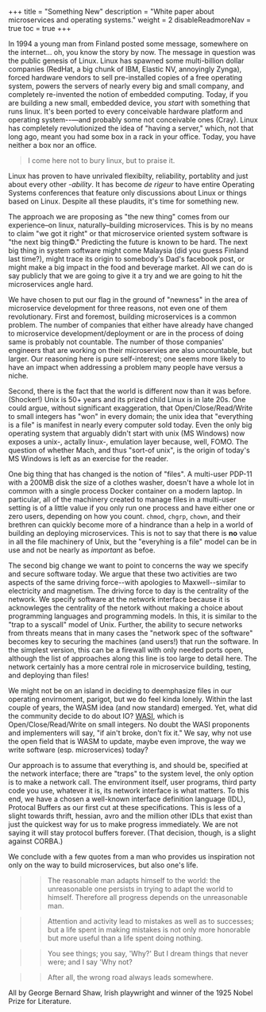 +++
title = "Something New"
description = "White paper about microservices and operating systems."
weight = 2
disableReadmoreNav = true
toc = true
+++

In 1994 a young man from Finland posted some message, somewhere on the internet... 
oh, you know the story by now.  The message in question 
was the public genesis of Linux.  Linux  has spawned some 
multi-billion dollar companies (RedHat, a big chunk of IBM, 
Elastic NV, annoyingly Zynga), forced hardware vendors
to sell pre-installed copies of a free operating system, powers the
servers of nearly every big and small company, and completely
re-invented the notion of embedded computing.  Today, if you are 
building a new small, embedded device, you *start* with something that runs
linux.  It's been ported to every conceivable hardware platform and
operating system--&mdash;and probably some not conceivable ones (Cray).
Linux has completely revolutionized the idea of "having a server," which,
not that long ago, meant you had some box in a rack in your office.
Today, you have neither a box nor an office.

>I come here not to bury linux, but to praise it. 

Linux has proven to have unrivaled flexibilty, reliability, portablity 
and just about every other _-ability_. It has become _de rigeur_ to have 
entire Operating Systems conferences that feature only discussions about
Linux or things based on Linux.  Despite all these plaudits, it's time for
something new.

The approach we are proposing as "the new thing" comes from our 
experience&ndash;on linux, naturally&ndash;building microservices. This is
by no means to claim "we got it right" or that microservice oriented
system software is "the next big thing&copy;."  Predicting the future 
is known to be hard.  The next big thing in system software might come 
Malaysia (did you guess Finland last time?), might trace its origin
to somebody's Dad's facebook post, or might make a big impact in the 
food and beverage market.  All we can do is say publicly that we are
going to give it a try and we are going to hit the microservices
angle hard.

We have chosen to put our flag in the ground of "newness" in the area of
microservice development for three reasons, not even one of them 
revolutionary.  First and foremost, building microservices is a common
problem.  The number of companies that either have already have changed to
microservice development/deployment or are in the process of doing same is
probably not countable.  The number of those companies' engineers
that are  working on their microservies are also uncountable, but larger.
Our  reasoning here is pure self-interest; one seems more likely to have
an impact when addressing a problem many people have versus a niche.

Second, there is the fact that the world is different now than it was
before. (Shocker!)  Unix is 50+ years and its prized child Linux is in late 20s.
One could argue, without significant exaggeration, that Open/Close/Read/Write
to small integers has "won" in every domain; the unix idea that "everything
is a file" is manifest in nearly every computer sold today.  Even the only 
big operating system that arguably didn't start
with unix (MS Windows) now exposes a unix-, actally linux-, emulation layer
because, well, FOMO.   The question of whether Mach, and thus "sort-of unix",
is the origin of today's MS Windows is left as an exercise for the reader.

One big thing that has changed is the notion of "files".  A multi-user PDP-11
with a 200MB disk the size of a clothes washer, doesn't have a whole lot in 
common with a single process Docker container on a modern laptop. 
In particular, all of the machinery created to  manage files in a 
multi-user setting is of a little value if you only run one process and have either
one or zero users, depending on how you count.  `chmod`, `chgrp`, `chown`,
and their brethren can quickly become more of a hindrance than a help
in a world of building an deploying microservices.  This is not to
say that there is __no__ value in all the file machinery of Unix, but the
"everyhing is a file" model can be in use and not be nearly as _important_
as befoe.

The second big change we want to point to concerns the way we specify and 
secure software today. We argue that these two activities are two aspects
of the same driving force--with apologies to Maxwell--similar to 
electricity and magnetism.  The driving force to day is the centrality
of the network.  We specify software at the network interface because it
is acknowleges the centrality of the netork without making a choice
about programming languages and programming models.  In this, it is
similar to the "trap to a syscall" model of Unix.  Further, the
ability to secure networks from threats means that in many cases
the "network spec of the software" becomes key to securing the
machines (and users!) that run the software.  In the simplest version,
this can be a firewall with only needed ports open, although the
list of approaches along this line is too large to detail here.
The network certainly
has a more central role in microservice building, testing, and
deploying than files!

We might not be on an island in deciding to deemphasize files in
our operating envirnoment, parigot, but we do feel kinda lonely.
Within the last couple 
of years, the WASM idea (and now standard) emerged.  Yet, what did 
the community
decide to do about IO? [WASI](https://wasi.dev), which is 
Open/Close/Read/Write on small
integers.  No doubt the WASI proponents and implementers will say, 
"if ain't broke, don't fix it."  We say, why not use the open field that 
is WASM to update, maybe even improve,
 the way we write software (esp. microservices) today? 

Our approach is to assume that everything is, and should be, specified at the network
interface; there are "traps" to the system level, the only option is to
make a network call.  The environment 
itself, user programs, third party
code you use, whatever it is, its network interface is what
matters.  To this end, we have a chosen a well-known interface
definition language (IDL), Protocal Buffers as our first cut
at these specifications.  This is less of a slight towards
thrift, hessian, avro and the million other IDLs that exist than just the
quickest way for us to make progress immediately.  We are
not saying it will stay protocol buffers forever.  (That
decision, though, is a slight against CORBA.)

We conclude with a few quotes from a man who provides us inspiration
not only on the way to build microservices, but also one's life.

>> The reasonable man adapts himself to the world: the unreasonable one persists in trying to adapt the world to himself. Therefore all progress depends on the unreasonable man. 

>>Attention and activity lead to mistakes as well as to successes; but a life spent in making mistakes is not only more honorable but more useful than a life spent doing nothing.

>> You see things; you say, 'Why?' But I dream things that never were; and I say 'Why not?

>> After all, the wrong road always leads somewhere.


All by George Bernard Shaw, Irish playwright and winner of the 1925 Nobel 
Prize for Literature.